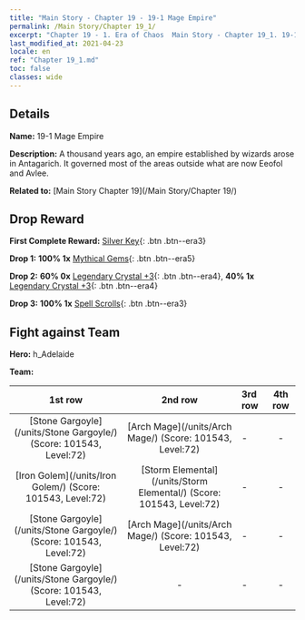 ```yaml
---
title: "Main Story - Chapter 19 - 19-1 Mage Empire"
permalink: /Main Story/Chapter 19_1/
excerpt: "Chapter 19 - 1. Era of Chaos  Main Story - Chapter 19_1. 19-1 Mage Empire"
last_modified_at: 2021-04-23
locale: en
ref: "Chapter 19_1.md"
toc: false
classes: wide
---
```


## Details

 **Name:** 19-1 Mage Empire

 **Description:** A thousand years ago, an empire established by wizards arose in Antagarich. It governed most of the areas outside what are now Eeofol and Avlee.

 **Related to:** [Main Story Chapter 19](/Main Story/Chapter 19/)

## Drop Reward

 **First Complete Reward:** [Silver Key](/Items/con_693/){: .btn .btn--era3}

 **Drop 1:** **100% 1x** [Mythical Gems](/Items/mat_65/){: .btn .btn--era5}

 **Drop 2:** **60% 0x** [Legendary Crystal +3](/Items/mat_59/){: .btn .btn--era4}, **40% 1x** [Legendary Crystal +3](/Items/mat_59/){: .btn .btn--era4}

 **Drop 3:** **100% 1x** [Spell Scrolls](/Items/con_694/){: .btn .btn--era3}


## Fight against Team
 **Hero:** h_Adelaide

 **Team:**


  | 1st row | 2nd row | 3rd row | 4th row |
  |:----:|:----:|:----|:----:|
  | [Stone Gargoyle](/units/Stone Gargoyle/) (Score: 101543, Level:72)  | [Arch Mage](/units/Arch Mage/) (Score: 101543, Level:72)  | - | - |
  | [Iron Golem](/units/Iron Golem/) (Score: 101543, Level:72)  | [Storm Elemental](/units/Storm Elemental/) (Score: 101543, Level:72)  | - | - |
  | [Stone Gargoyle](/units/Stone Gargoyle/) (Score: 101543, Level:72)  | [Arch Mage](/units/Arch Mage/) (Score: 101543, Level:72)  | - | - |
  | [Stone Gargoyle](/units/Stone Gargoyle/) (Score: 101543, Level:72)  | - | - | - |


